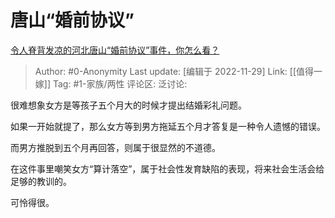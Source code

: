 # 唐山“婚前协议”
[令人脊背发凉的河北唐山“婚前协议”事件，你怎么看？](https://www.zhihu.com/question/568818440/answer/2779313571)

> Author: #0-Anonymity
> Last update: [编辑于 2022-11-29]
> Link: [[值得一嫁]]
> Tag: #1-家族/两性
> 评论区:
> 泛讨论:

很难想象女方是等孩子五个月大的时候才提出结婚彩礼问题。

如果一开始就提了，那么女方等到男方拖延五个月才答复是一种令人遗憾的错误。

而男方推脱到五个月再回答，则属于很显然的不道德。

在这件事里嘲笑女方“算计落空”，属于社会性发育缺陷的表现，将来社会生活会给足够的教训的。

可怜得很。
